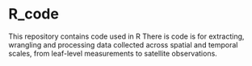 # R_code
This repository contains code used in R
There is code is for extracting, wrangling and processing data collected across spatial and temporal scales, from leaf-level measurements to satellite observations. 
